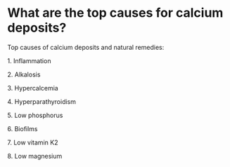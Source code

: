 # What are the top causes for calcium deposits?

Top causes of calcium deposits and natural remedies: 

1\. Inflammation

2\. Alkalosis

3\. Hypercalcemia 

4\. Hyperparathyroidism

5\. Low phosphorus 

6\. Biofilms

7\. Low vitamin K2 

8\. Low magnesium